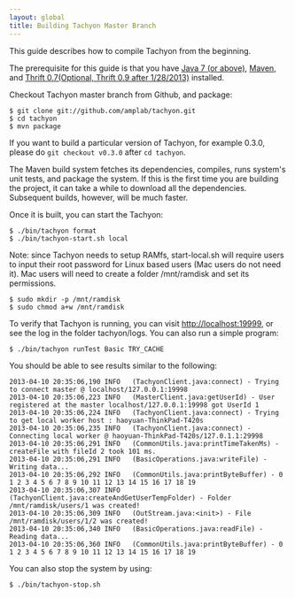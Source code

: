 ```yaml
---
layout: global
title: Building Tachyon Master Branch
---
```


This guide describes how to compile Tachyon from the beginning.

The prerequisite for this guide is that you have [Java 7 (or
above)](Java-Setup.html),
[Maven](Maven.html), and [Thrift 0.7(Optional, Thrift 0.9 after 1/28/2013)](Thrift.html) installed.

Checkout Tachyon master branch from Github, and package:

    $ git clone git://github.com/amplab/tachyon.git
    $ cd tachyon
    $ mvn package

If you want to build a particular version of Tachyon, for example 0.3.0, please do `git checkout
v0.3.0` after `cd tachyon`.

The Maven build system fetches its dependencies, compiles, runs system's unit tests, and package the
system. If this is the first time you are building the project, it can take a while to download all
the dependencies. Subsequent builds, however, will be much faster.

Once it is built, you can start the Tachyon:

    $ ./bin/tachyon format
    $ ./bin/tachyon-start.sh local

Note: since Tachyon needs to setup RAMfs, start-local.sh will require users to input their root
password for Linux based users (Mac users do not need it). Mac users will need to create a folder
/mnt/ramdisk and set its permissions.

    $ sudo mkdir -p /mnt/ramdisk
    $ sudo chmod a+w /mnt/ramdisk

To verify that Tachyon is running, you can visit [http://localhost:19999](http://localhost:19999),
or see the log in the folder tachyon/logs. You can also run a simple program:

    $ ./bin/tachyon runTest Basic TRY_CACHE

You should be able to see results similar to the following:

    2013-04-10 20:35:06,190 INFO   (TachyonClient.java:connect) - Trying to connect master @ localhost/127.0.0.1:19998
    2013-04-10 20:35:06,223 INFO   (MasterClient.java:getUserId) - User registered at the master localhost/127.0.0.1:19998 got UserId 1
    2013-04-10 20:35:06,224 INFO   (TachyonClient.java:connect) - Trying to get local worker host : haoyuan-ThinkPad-T420s
    2013-04-10 20:35:06,235 INFO   (TachyonClient.java:connect) - Connecting local worker @ haoyuan-ThinkPad-T420s/127.0.1.1:29998
    2013-04-10 20:35:06,291 INFO   (CommonUtils.java:printTimeTakenMs) - createFile with fileId 2 took 101 ms.
    2013-04-10 20:35:06,291 INFO   (BasicOperations.java:writeFile) - Writing data...
    2013-04-10 20:35:06,292 INFO   (CommonUtils.java:printByteBuffer) - 0 1 2 3 4 5 6 7 8 9 10 11 12 13 14 15 16 17 18 19
    2013-04-10 20:35:06,307 INFO   (TachyonClient.java:createAndGetUserTempFolder) - Folder /mnt/ramdisk/users/1 was created!
    2013-04-10 20:35:06,309 INFO   (OutStream.java:<init>) - File /mnt/ramdisk/users/1/2 was created!
    2013-04-10 20:35:06,340 INFO   (BasicOperations.java:readFile) - Reading data...
    2013-04-10 20:35:06,360 INFO   (CommonUtils.java:printByteBuffer) - 0 1 2 3 4 5 6 7 8 9 10 11 12 13 14 15 16 17 18 19

You can also stop the system by using:

    $ ./bin/tachyon-stop.sh
